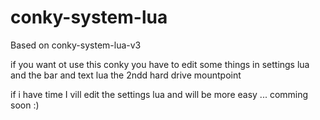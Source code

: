# conky-system-lua

Based on conky-system-lua-v3   

if you want ot use this conky you have to edit some things in settings lua
and the bar and text lua the 2ndd hard drive mountpoint 

if i have time I vill edit the settings lua and will be more easy ...
comming soon :)
